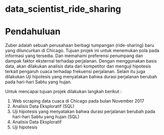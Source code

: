 # data_scientist_ride_sharing
# Pendahuluan <a id='Pendahuluan'></a>

Zuber adalah sebuah perusahaan berbagi tumpangan (ride-sharing) baru yang diluncurkan di Chicago. Tujuan projek ini untuk menemukan pola pada informasi yang tersedia. Dan memahami preferensi penumpang dan dampak faktor eksternal terhadap perjalanan.
Dengan menggunakan basis data, akan dilakukan analisis data dari kompetitor dan menguji hipotesis terkait pengaruh cuaca terhadap frekuensi perjalanan. Selain itu juga dilakukan Uji hipotesis yang menyatakan bahwa durasi perjalanan berubah pada hari-hari Sabtu yang hujan.

Untuk mencapai tujuan projek dilakukan langkah berikut :
1. Web scraping data cuaca di Chicago pada bulan November 2017
2. Analisis Data Eksploratif (SQL)
3. Uji hipotesis yang menyatakan bahwa durasi perjalanan berubah pada hari-hari Sabtu yang hujan (SQL)
4. Analisis Data Eksploratif
5. Uji hipotesis
